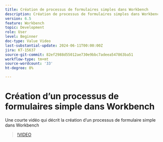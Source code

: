 ```yaml
---
title: Création de processus de formulaires simples dans Workbench
description: Création de processus de formulaires simples dans Workbench
version: 6.5
feature: Workbench
topic: Development
role: User
level: Beginner
doc-type: Value Video
last-substantial-update: 2024-06-11T00:00:00Z
jira: KT-15637
source-git-commit: 82ef2988d55012ae730e9bbc7adeea547863ba51
workflow-type: tm+mt
source-wordcount: '33'
ht-degree: 0%

---
```


# Création d’un processus de formulaires simple dans Workbench

Une courte vidéo qui décrit la création d’un processus de formulaire simple dans Workbench

>[!VIDEO](https://video.tv.adobe.com/v/3429494/?learn=on)
